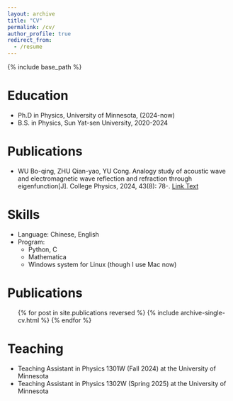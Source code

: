 ```yaml
---
layout: archive
title: "CV"
permalink: /cv/
author_profile: true
redirect_from:
  - /resume
---
```


{% include base_path %}

Education
======
* Ph.D in Physics, University of Minnesota, (2024-now)
* B.S. in Physics, Sun Yat-sen University, 2020-2024

Publications
======
* WU Bo-qing, ZHU Qian-yao, YU Cong. Analogy study of acoustic wave and electromagnetic wave  reflection and refraction through eigenfunction[J]. College Physics, 2024, 43(8): 78-. [Link Text](https://dxwl.bnu.edu.cn/CN/10.16854/j.cnki.1000-0712.230281)
  
Skills
======
* Language: Chinese, English
* Program:
  * Python, C
  * Mathematica
  * Windows system for Linux (though I use Mac now)

Publications
======
  <ul>{% for post in site.publications reversed %}
    {% include archive-single-cv.html %}
  {% endfor %}</ul>
  
Teaching
======
* Teaching Assistant in Physics 1301W (Fall 2024) at the University of Minnesota
* Teaching Assistant in Physics 1302W (Spring 2025) at the University of Minnesota
  

